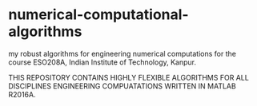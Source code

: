# numerical-computational-algorithms
my robust algorithms for engineering numerical computations for the course ESO208A, Indian Institute of Technology, Kanpur.

THIS REPOSITORY CONTAINS HIGHLY FLEXIBLE ALGORITHMS FOR ALL DISCIPLINES ENGINEERING COMPUATATIONS WRITTEN IN MATLAB R2016A.

